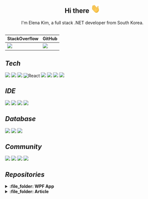 ## <div align=center>Hi there <img src="https://raw.githubusercontent.com/hanminsik/hanminsik/main/Hi.gif" width="30px"></div>

<div align=center>I'm Elena Kim, a full stack .NET developer from South Korea.</div>

<br />

<div align=center> 
  <table>
    <thead>
      <tr>
        <th>StackOverflow</th>
        <th>GitHub</th>
      </tr>
    </thead>
    <tbody>
      <tr>
        <td>
          <a href="https://stackoverflow.com/users/15165816/elena-kim" target="_blank">
            <img src="https://github-readme-stackoverflow.vercel.app/?userID=15165816&layout=compact"/>
          </a>
        </td>
        <td>
          <img src="https://github-readme-stats.vercel.app/api?username=devncore-elena&show_icons=true&theme=buefy&count_private=true&hide_border=true&hide_title=true&line_height=25"/>
        </td>
      </tr>
    </tbody>
  </table>
</div>

## _Tech_
![](https://img.shields.io/badge/-C%23-%23239120?style=for-the-badge&logo=C-Sharp)
![](https://img.shields.io/badge/-.NET-%235C2D91?style=for-the-badge&logo=.NET)
![](https://img.shields.io/badge/-Blazor-512BD4?style=for-the-badge&logo=Blazor&logoColor=white)
<img alt="React" src="https://img.shields.io/badge/react-%2320232a.svg?&style=for-the-badge&logo=react&logoColor=%2361DAFB"/>
![](https://img.shields.io/badge/-Python-3776AB?style=for-the-badge&logo=Python&logoColor=white)
![](https://img.shields.io/badge/-pandas-150458?style=for-the-badge&logo=pandas&logoColor=white)
![](https://img.shields.io/badge/-NumPy-013243?style=for-the-badge&logo=NumPy&logoColor=white)
![](https://img.shields.io/badge/-Markdown-000000?style=for-the-badge&logo=Markdown&logoColor=white)

## _IDE_
![](https://img.shields.io/badge/-Visual%20Studio-%235C2D91?style=for-the-badge&logo=Visual-Studio)
![](https://img.shields.io/badge/-Visual%20Studio%20Code-%23007ACC?style=for-the-badge&logo=Visual-Studio-Code)
![](https://img.shields.io/badge/-Jupyter-f37626?style=for-the-badge&logo=Jupyter&logoColor=white)
![](https://img.shields.io/badge/-Atom-66595C?style=for-the-badge&logo=Atom&logoColor=white)

## _Database_
![](https://img.shields.io/badge/-MSSQL-%23CC2927?style=for-the-badge&logo=Microsoft-SQL-Server)
![](https://img.shields.io/badge/-MongoDB-47a248?style=for-the-badge&logo=MongoDB&logoColor=white)
![](https://img.shields.io/badge/-Oracle-F80000?style=for-the-badge&logo=Oracle&logoColor=white)

## _Community_
![](https://img.shields.io/badge/-StackOverflow-f58025?style=for-the-badge&logo=StackOverflow&logoColor=white)
![](https://img.shields.io/badge/-GitHub-181717?style=for-the-badge&logo=GitHub&logoColor=white)
![](https://img.shields.io/badge/-Bitbucket-0052CC?style=for-the-badge&logo=Bitbucket&logoColor=white)
![](https://img.shields.io/badge/-Youtube-ff0000?style=for-the-badge&logo=Youtube&logoColor=white)

## _Repositories_

<details>
  <summary><b>:file_folder: WPF App</b></summary>

&nbsp;&nbsp;&nbsp;&nbsp;&nbsp;&nbsp; :file_folder: [**League of Legends**](https://github.com/devncore/leagueoflegends)  
&nbsp;&nbsp;&nbsp;&nbsp;&nbsp;&nbsp; :file_folder: [**DevFlow**](https://github.com/devncore/devflow)  
&nbsp;&nbsp;&nbsp;&nbsp;&nbsp;&nbsp; :file_folder: [**iCommander**](https://github.com/devncore/icommander)
  
</details>

<details>
  <summary><b>:file_folder: Article</b></summary>

&nbsp;&nbsp;&nbsp;&nbsp;&nbsp;&nbsp; :file_folder: [**the-easiest-markdown**](https://github.com/devncore/the-easiest-markdown)   
&nbsp;&nbsp;&nbsp;&nbsp;&nbsp;&nbsp; :file_folder: [**the-easiest-yaml**](https://github.com/devncore/the-easiest-yaml)   
&nbsp;&nbsp;&nbsp;&nbsp;&nbsp;&nbsp; :file_folder: [**wpf-xaml-binding**](https://github.com/devncore/wpf-xaml-binding)  
&nbsp;&nbsp;&nbsp;&nbsp;&nbsp;&nbsp; :file_folder: [**ivalueconverter**](https://github.com/devncore/ivalueconverter)    
&nbsp;&nbsp;&nbsp;&nbsp;&nbsp;&nbsp; :file_folder: [**dependencyproperty**](https://github.com/devncore/dependencyproperty)   
&nbsp;&nbsp;&nbsp;&nbsp;&nbsp;&nbsp; :file_folder: [**wpf-coce-rules**](https://github.com/devncore/wpf-code-rules)   
&nbsp;&nbsp;&nbsp;&nbsp;&nbsp;&nbsp; :file_folder: [**emoji-cheat-sheet**](https://github.com/devncore/emoji-cheat-sheet) 
  
</details>
 
